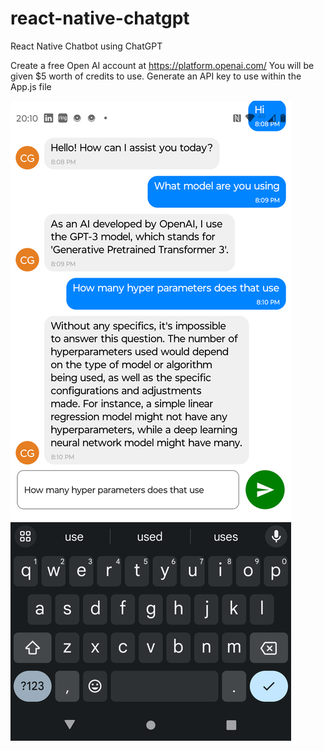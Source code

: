 # react-native-chatgpt
React Native Chatbot using ChatGPT

Create a free Open AI account at https://platform.openai.com/
You will be given $5 worth of credits to use. Generate an API key to use within the App.js file

![React GPT Screenshot](assets/react-gpt.png)
